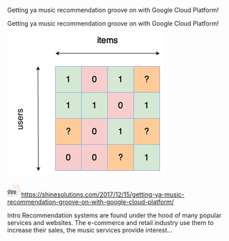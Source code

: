 Getting ya music recommendation groove on with Google Cloud Platform!

Getting ya music recommendation groove on with Google Cloud Platform!
![](../_resources/4ae1dbc3662fe042dc31218824abcb55.png)

![](../_resources/434623175dd58cbb4f2b25bbc4cac9d0.png)https://shinesolutions.com/2017/12/15/getting-ya-music-recommendation-groove-on-with-google-cloud-platform/

Intro Recommendation systems are found under the hood of many popular services and websites. The e-commerce and retail industry use them to increase their sales, the music services provide interest…